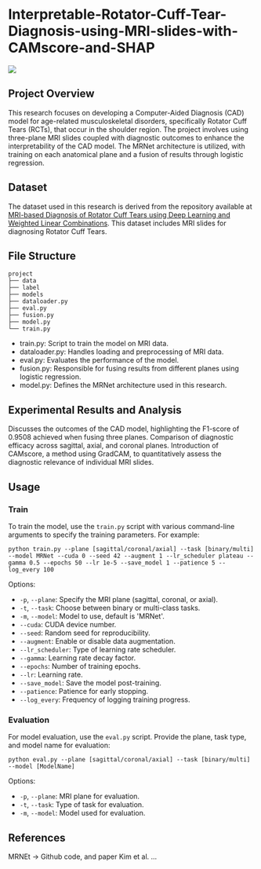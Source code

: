 # Interpretable-Rotator-Cuff-Tear-Diagnosis-using-MRI-slides-with-CAMscore-and-SHAP


![](./main.png)


## Project Overview
This research focuses on developing a Computer-Aided Diagnosis (CAD) model for age-related musculoskeletal disorders, specifically Rotator Cuff Tears (RCTs), that occur in the shoulder region. The project involves using three-plane MRI slides coupled with diagnostic outcomes to enhance the interpretability of the CAD model. The MRNet architecture is utilized, with training on each anatomical plane and a fusion of results through logistic regression.  


## Dataset
The dataset used in this research is derived from the repository available at [MRI-based Diagnosis of Rotator Cuff Tears using Deep Learning and Weighted Linear Combinations](https://github.com/powersimmani/MRI-based-Diagnosis-of-Rotator-Cuff-Tears-using-Deep-Learning-and-Weighted-Linear-Combinations). This dataset includes MRI slides for diagnosing Rotator Cuff Tears.


## File Structure
```
project
├── data 
├── label  
├── models  
├── dataloader.py  
├── eval.py  
├── fusion.py  
├── model.py  
└── train.py  
```  

- train.py: Script to train the model on MRI data.  
- dataloader.py: Handles loading and preprocessing of MRI data.  
- eval.py: Evaluates the performance of the model.  
- fusion.py: Responsible for fusing results from different planes using logistic regression.  
- model.py: Defines the MRNet architecture used in this research.    

  
## Experimental Results and Analysis
Discusses the outcomes of the CAD model, highlighting the F1-score of 0.9508 achieved when fusing three planes.
Comparison of diagnostic efficacy across sagittal, axial, and coronal planes.
Introduction of CAMscore, a method using GradCAM, to quantitatively assess the diagnostic relevance of individual MRI slides.  

  
## Usage
### Train
To train the model, use the `train.py` script with various command-line arguments to specify the training parameters. For example:

```
python train.py --plane [sagittal/coronal/axial] --task [binary/multi] --model MRNet --cuda 0 --seed 42 --augment 1 --lr_scheduler plateau --gamma 0.5 --epochs 50 --lr 1e-5 --save_model 1 --patience 5 --log_every 100
```

Options:  
- `-p`, `--plane`: Specify the MRI plane (sagittal, coronal, or axial).
- `-t`, `--task`: Choose between binary or multi-class tasks.
- `-m`, `--model`: Model to use, default is 'MRNet'.
- `--cuda`: CUDA device number.
- `--seed`: Random seed for reproducibility.
- `--augment`: Enable or disable data augmentation.
- `--lr_scheduler`: Type of learning rate scheduler.
- `--gamma`: Learning rate decay factor.
- `--epochs`: Number of training epochs.
- `--lr`: Learning rate.
- `--save_model`: Save the model post-training.
- `--patience`: Patience for early stopping.
- `--log_every`: Frequency of logging training progress.

  
### Evaluation
For model evaluation, use the `eval.py` script. Provide the plane, task type, and model name for evaluation:

```
python eval.py --plane [sagittal/coronal/axial] --task [binary/multi] --model [ModelName]
```

Options:  
- `-p`, `--plane`: MRI plane for evaluation.
- `-t`, `--task`: Type of task for evaluation.
- `-m`, `--model`: Model used for evaluation.




## References
MRNEt -> Github code, and paper
Kim et al.
...




